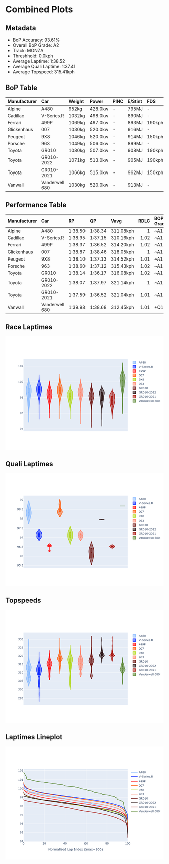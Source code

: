 # Combined Plots

## Metadata

- BoP Accuracy: 93.61%
- Overall BoP Grade: A2
- Track: MONZA
- Threshhold: 0.0kph
- Average Laptime: 1:38.52
- Average Quali Laptime: 1:37.41
- Average Topspeed: 315.41kph

## BoP Table
| Manufacturer   | Car            | Weight   | Power   | PINC   | E/Stint   | FDS    | RDP    | QDP    | TDP    |
|:---------------|:---------------|:---------|:--------|:-------|:----------|:-------|:-------|:-------|:-------|
| Alpine         | A480           | 952kg    | 428.0kw | -      | 795MJ     | -      | 53.05% | 74.07% | 48.97% |
| Cadillac       | V-Series.R     | 1032kg   | 498.0kw | -      | 890MJ     | -      | 48.63% | 60.80% | 19.01% |
| Ferrari        | 499P           | 1069kg   | 497.0kw | -      | 893MJ     | 190kph | 51.38% | 44.98% | 9.83%  |
| Glickenhaus    | 007            | 1030kg   | 520.0kw | -      | 916MJ     | -      | 46.15% | 49.30% | 41.45% |
| Peugeot        | 9X8            | 1046kg   | 520.0kw | -      | 914MJ     | 150kph | 54.54% | 58.39% | 9.69%  |
| Porsche        | 963            | 1049kg   | 506.0kw | -      | 899MJ     | -      | 50.70% | 44.30% | 29.51% |
| Toyota         | GR010          | 1080kg   | 507.0kw | -      | 908MJ     | 190kph | 51.09% | 52.71% | 11.46% |
| Toyota         | GR010-2022     | 1071kg   | 513.0kw | -      | 905MJ     | 190kph | 53.45% | 68.83% | 9.58%  |
| Toyota         | GR010-2021     | 1066kg   | 515.0kw | -      | 962MJ     | 150kph | 54.08% | 54.81% | 9.72%  |
| Vanwall        | Vanderwell 680 | 1030kg   | 520.0kw | -      | 913MJ     | -      | 49.68% | 60.93% | 34.43% |

## Performance Table
| Manufacturer   | Car            | RP      | QP      | Vavg      |   RDLC | BOP-Grade   | Match   |
|:---------------|:---------------|:--------|:--------|:----------|-------:|:------------|:--------|
| Alpine         | A480           | 1:38.50 | 1:38.34 | 311.08kph |   1    | ~A1         | 98.94%  |
| Cadillac       | V-Series.R     | 1:38.95 | 1:37.15 | 310.16kph |   1.02 | ~A1         | 97.24%  |
| Ferrari        | 499P           | 1:38.37 | 1:36.52 | 314.20kph |   1.02 | ~A1         | 100.00% |
| Glickenhaus    | 007            | 1:38.87 | 1:38.46 | 318.05kph |   1    | ~A1         | 95.78%  |
| Peugeot        | 9X8            | 1:38.10 | 1:37.13 | 314.52kph |   1.01 | ~A1         | 100.00% |
| Porsche        | 963            | 1:38.60 | 1:37.12 | 315.43kph |   1.02 | ~A1         | 99.88%  |
| Toyota         | GR010          | 1:38.14 | 1:36.17 | 316.08kph |   1.02 | ~A1         | 99.79%  |
| Toyota         | GR010-2022     | 1:38.07 | 1:37.97 | 321.14kph |   1    | ~A1         | 99.49%  |
| Toyota         | GR010-2021     | 1:37.59 | 1:36.52 | 321.04kph |   1.01 | ~A1         | 100.00% |
| Vanwall        | Vanderwell 680 | 1:39.98 | 1:38.68 | 312.45kph |   1.01 | +Ω1         | 45.02%  |

## Race Laptimes
![Race Laptimes](images/race_violin.png)

## Quali Laptimes
![Quali Laptimes](images/quali_violin.png)

## Topspeeds
![Topspeeds](images/topspeed_violin.png)

## Laptimes Lineplot
![Laptimes Lineplot](images/laptime_line.png)

